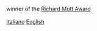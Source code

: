 winner of the [Richard Mutt Award](http://richardmuttaward.co.uk/)  
<br/>[Italiano](/it/about) [English](/about)